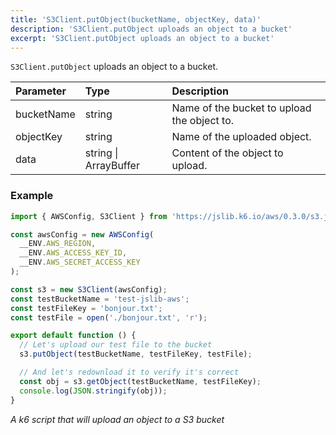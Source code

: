 ```yaml
---
title: 'S3Client.putObject(bucketName, objectKey, data)'
description: 'S3Client.putObject uploads an object to a bucket'
excerpt: 'S3Client.putObject uploads an object to a bucket'
---
```


`S3Client.putObject` uploads an object to a bucket.

| Parameter  | Type                  | Description                                  |
| :--------- | :-------------------- | :------------------------------------------- |
| bucketName | string                | Name of the bucket to upload the object to.  |
| objectKey  | string                | Name of the uploaded object.                 |
| data       | string \| ArrayBuffer | Content of the object to upload.             |

### Example

<CodeGroup labels={[]}>

```javascript
import { AWSConfig, S3Client } from 'https://jslib.k6.io/aws/0.3.0/s3.js';

const awsConfig = new AWSConfig(
  __ENV.AWS_REGION,
  __ENV.AWS_ACCESS_KEY_ID,
  __ENV.AWS_SECRET_ACCESS_KEY
);

const s3 = new S3Client(awsConfig);
const testBucketName = 'test-jslib-aws';
const testFileKey = 'bonjour.txt';
const testFile = open('./bonjour.txt', 'r');

export default function () {
  // Let's upload our test file to the bucket
  s3.putObject(testBucketName, testFileKey, testFile);

  // And let's redownload it to verify it's correct
  const obj = s3.getObject(testBucketName, testFileKey);
  console.log(JSON.stringify(obj));
}
```

_A k6 script that will upload an object to a S3 bucket_

</CodeGroup>